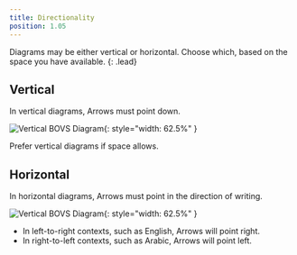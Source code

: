 ```yaml
---
title: Directionality
position: 1.05
---
```


Diagrams may be either vertical or horizontal. Choose which, based on the space you have available.
{: .lead}


## Vertical

In vertical diagrams, Arrows must point down.

![Vertical BOVS Diagram](/visualisation/diagrams/bovs-core-directionality-vertical.png){: style="width: 62.5%" }

Prefer vertical diagrams if space allows.


## Horizontal

In horizontal diagrams, Arrows must point in the direction of writing.

![Vertical BOVS Diagram](/visualisation/diagrams/bovs-core-directionality-horizontal.png){: style="width: 62.5%" }

* In left-to-right contexts, such as English, Arrows will point right.
* In right-to-left contexts, such as Arabic, Arrows will point left.